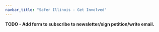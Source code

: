```yaml
---
navbar_title: "Safer Illinois - Get Involved"
---
```


**TODO - Add form to subscribe to newsletter/sign petition/write email.**